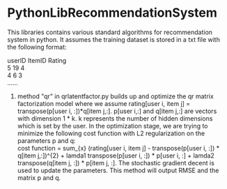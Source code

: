 PythonLibRecommendationSystem
=============================

This libraries contains various standard algorithms for recommendation system in python. 
It assumes the training dataset is stored in a txt file with the following format:

userID <tab> ItemID <tab> Rating <br />
5             19            4    <br /> 
4             6             3    <br />
...... <br />

1. method "qr" in qrlatentfactor.py builds up and optimize the qr matrix factorization model 
where we assume rating[user i, item j] = transpose(p[user i, :])*q[item j,:]. p[user i,:] and q[item j,:] are vectors with dimension 1 * k. k represents the number of hidden dimensions which is set by the user. In the optimization stage, we are trying to minimize the following cost function with L2 regularization on the parameters p and q: <br />
cost function = sum_{x} (rating[user i, item j] - transpose(p[user i, :]) * q[item j,:])^{2} + lamda1 transpose(p[user i, :]) * p[user i, :] +  lamda2 transpose(q[item j, :]) * p[item j, :]. The stochastic gradient decent is used to update the parameters. This method will output RMSE and the matrix p and q. 
